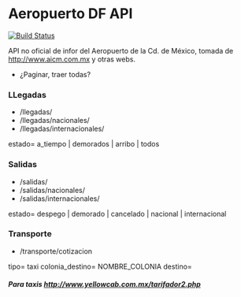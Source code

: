 Aeropuerto DF API
================
[![Build Status](https://travis-ci.org/mexicapis/aeropuertodf-api.svg)](https://travis-ci.org/mexicapis/aeropuertodf-api)

API no oficial de infor del Aeropuerto de la Cd. de México, tomada de http://www.aicm.com.mx y otras webs.

 - ¿Paginar, traer todas?

### LLegadas

 - /llegadas/
 - /llegadas/nacionales/
 - /llegadas/internacionales/

estado= a_tiempo | demorados | arribo | todos
 

### Salidas

 - /salidas/
 - /salidas/nacionales/
 - /salidas/internacionales/

estado= despego | demorado | cancelado | nacional | internacional

### Transporte

 - /transporte/cotizacion

tipo= taxi
colonia_destino= NOMBRE_COLONIA
destino=
##### Para taxis http://www.yellowcab.com.mx/tarifador2.php
